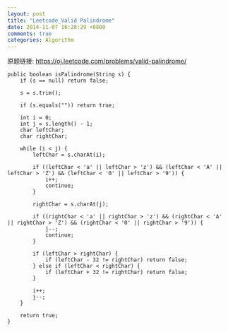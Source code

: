 ```yaml
---
layout: post
title: "Leetcode_Valid Palindrome"
date: 2014-11-07 16:28:29 +0800
comments: true
categories: Algorithm
---
```


原题链接: https://oj.leetcode.com/problems/valid-palindrome/

    public boolean isPalindrome(String s) {
		if (s == null) return false;
		
		s = s.trim();
		
		if (s.equals("")) return true;
		
		int i = 0;
		int j = s.length() - 1;
		char leftChar;
		char rightChar;
		
		while (i < j) {
			leftChar = s.charAt(i);
			
			if ((leftChar < 'a' || leftChar > 'z') && (leftChar < 'A' || leftChar > 'Z') && (leftChar < '0' || leftChar > '9')) {
				i++;
				continue;
			}
			
			rightChar = s.charAt(j);
			
			if ((rightChar < 'a' || rightChar > 'z') && (rightChar < 'A' || rightChar > 'Z') && (rightChar < '0' || rightChar > '9')) {
				j--;
				continue;
			}
			
			if (leftChar > rightChar) {
				if (leftChar - 32 != rightChar) return false;
			} else if (leftChar < rightChar) {
				if (leftChar + 32 != rightChar) return false;
			}
			
			i++;
			j--;
		}
		
		return true;
    }
